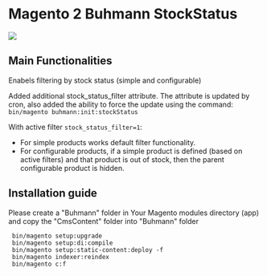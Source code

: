 # Magento 2 Buhmann StockStatus
<img src="https://img.shields.io/badge/magento-v2.4.6-green?style=plastic&logo=magento">

## Main Functionalities
Enabels filtering by stock status (simple  and configurable)

Added additional stock_status_filter attribute. The attribute is updated by cron, also added the ability to force the update using the command: `bin/magento buhmann:init:stockStatus`

With active filter `stock_status_filter=1`:

 - For simple products works default filter functionality.
 - For configurable products, if a simple product is defined (based on active filters) and that product is out of stock, then the parent configurable product is hidden.

## Installation guide
Please create a "Buhmann" folder in Your Magento modules directory (app) and copy the "CmsContent" folder into "Buhmann" folder

 ```
  bin/magento setup:upgrade
  bin/magento setup:di:compile
  bin/magento setup:static-content:deploy -f
  bin/magento indexer:reindex
  bin/magento c:f
  ```
